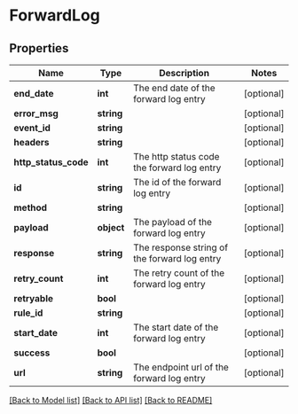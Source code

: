 # ForwardLog

## Properties
Name | Type | Description | Notes
------------ | ------------- | ------------- | -------------
**end_date** | **int** | The end date of the forward log entry | [optional] 
**error_msg** | **string** |  | [optional] 
**event_id** | **string** |  | [optional] 
**headers** | **string** |  | [optional] 
**http_status_code** | **int** | The http status code the forward log entry | [optional] 
**id** | **string** | The id of the forward log entry | [optional] 
**method** | **string** |  | [optional] 
**payload** | **object** | The payload of the forward log entry | [optional] 
**response** | **string** | The response string of the forward log entry | [optional] 
**retry_count** | **int** | The retry count of the forward log entry | [optional] 
**retryable** | **bool** |  | [optional] 
**rule_id** | **string** |  | [optional] 
**start_date** | **int** | The start date of the forward log entry | [optional] 
**success** | **bool** |  | [optional] 
**url** | **string** | The endpoint url of the forward log entry | [optional] 

[[Back to Model list]](../README.md#documentation-for-models) [[Back to API list]](../README.md#documentation-for-api-endpoints) [[Back to README]](../README.md)


